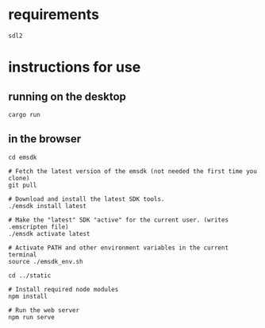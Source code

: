 # requirements

```
sdl2
```

# instructions for use

## running on the desktop

`cargo run`

## in the browser

```
cd emsdk

# Fetch the latest version of the emsdk (not needed the first time you clone)
git pull

# Download and install the latest SDK tools.
./emsdk install latest

# Make the "latest" SDK "active" for the current user. (writes .emscripten file)
./emsdk activate latest

# Activate PATH and other environment variables in the current terminal
source ./emsdk_env.sh

cd ../static

# Install required node modules
npm install

# Run the web server
npm run serve
```
